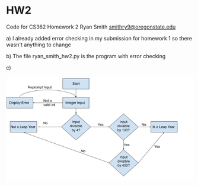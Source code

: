 # HW2
Code for CS362 Homework 2
Ryan Smith
smithry9@oregonstate.edu

a) I already added error checking in my submission for homework 1 so there wasn't anything to change

b) The file ryan_smith_hw2.py is the program with error checking

c)

![Image description](flowchart.png)

